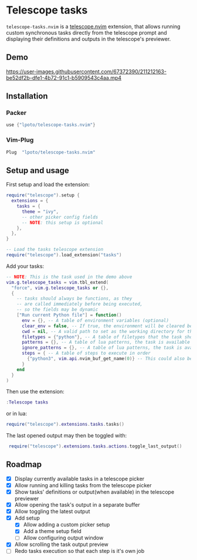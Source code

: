 # Telescope tasks

`telescope-tasks.nvim` is a [telescope.nvim](https://github.com/nvim-telescope/telescope.nvim) extension,
that allows running custom synchronous tasks directly from the telescope prompt and displaying their
definitions and outputs in the telescope's previewer.

## Demo

https://user-images.githubusercontent.com/67372390/211212163-be52df2b-dfe1-4b72-91c1-b5909543c4aa.mp4

## Installation

### Packer

```lua
use {"lpoto/telescope-tasks.nvim"}
```

### Vim-Plug

```lua
Plug  "lpoto/telescope-tasks.nvim"
```

## Setup and usage

First setup and load the extension:

```lua
require("telescope").setup {
  extensions = {
    tasks = {
      theme = "ivy",
      -- other picker config fields
      -- NOTE: this setup is optional
    },
  },
}

-- Load the tasks telescope extension
require("telescope").load_extension("tasks")
```

Add your tasks:

```lua
-- NOTE: This is the task used in the demo above
vim.g.telescope_tasks = vim.tbl_extend(
  "force", vim.g.telescope_tasks or {},
  {
    -- tasks should always be functions, as they
    -- are called immediately before being executed,
    -- so the fields may be dynamic
    ["Run current Python file"] = function()
      env = {}, -- A table of environment variables (optional)
      clear_env = false, -- If true, the environment will be cleared before running the task, and only values from `env` will be kept (optional)
      cwd = nil, -- A valid path to set as the working directory for the task (optional)
      filetypes = {"python"}, -- A table of filetypes that the task should be available in (optional)
      patterns = {}, -- A table of lua patterns, the task is available only in files matching one of the patterns (optional)
      ignore_patterns = {}, -- A table of lua patterns, the task is available only in files not matching any of the patterns (optional)
      steps = { -- A table of steps to execute in order
        {"python3", vim.api.nvim_buf_get_name(0)} -- This could also be a single string
      }
    end
  }
)
```

Then use the extension:

```lua
:Telescope tasks
```

or in lua:

```lua
require("telescope").extensions.tasks.tasks()
```

The last opened output may then be toggled with:

```lua
 require("telescope").extensions.tasks.actions.toggle_last_output()
```

## Roadmap

- [x] Display currently available tasks in a telescope picker
- [x] Allow running and killing tasks from the telescope picker
- [x] Show tasks' definitions or output(when available) in the telescope previewer
- [x] Allow opening the task's output in a separate buffer
- [x] Allow toggling the latest output
- [x] Add setup
  - [x] Allow adding a custom picker setup
  - [x] Add a theme setup field
  - [ ] Allow configuring output window
- [x] Allow scrolling the task output preview
- [ ] Redo tasks execution so that each step is it's own job
